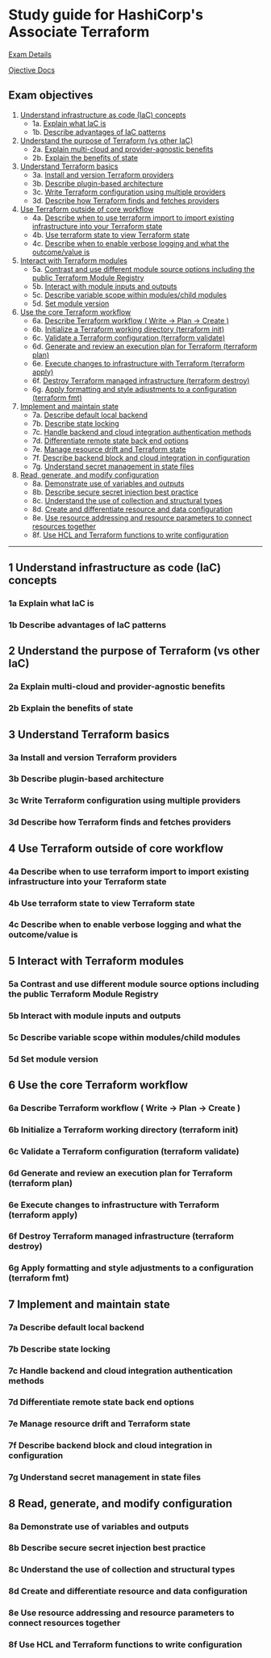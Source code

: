 # Study guide for HashiCorp's Associate Terraform

[Exam Details](https://www.hashicorp.com/certification/terraform-associate)

[Ojective Docs](https://developer.hashicorp.com/terraform/tutorials/certification-003/associate-review-003)

## Exam objectives

1. [Understand infrastructure as code (IaC) concepts](#1-understand-infrastructure-as-code-concepts)
	- 1a. [Explain what IaC is]()
	- 1b. [Describe advantages of IaC patterns]()
2. [Understand the purpose of Terraform (vs other IaC)]()
	- 2a. [Explain multi-cloud and provider-agnostic benefits]()
	- 2b. [Explain the benefits of state]()
3. [Understand Terraform basics]()
	- 3a. [Install and version Terraform providers]()
	- 3b. [Describe plugin-based architecture]()
	- 3c. [Write Terraform configuration using multiple providers]()
	- 3d. [Describe how Terraform finds and fetches providers]()
4. [Use Terraform outside of core workflow]()
	- 4a. [Describe when to use terraform import to import existing infrastructure into your Terraform state]()
	- 4b. [Use terraform state to view Terraform state]()
	- 4c. [Describe when to enable verbose logging and what the outcome/value is]()
5. [Interact with Terraform modules]()
	- 5a. [Contrast and use different module source options including the public Terraform Module Registry]()
	- 5b. [Interact with module inputs and outputs]()
	- 5c. [Describe variable scope within modules/child modules]()
	- 5d. [Set module version]()
6. [Use the core Terraform workflow]()
	- 6a. [Describe Terraform workflow ( Write -> Plan -> Create )]()
	- 6b. [Initialize a Terraform working directory (terraform init)]()
	- 6c. [Validate a Terraform configuration (terraform validate)]()
	- 6d. [Generate and review an execution plan for Terraform (terraform plan)]()
	- 6e. [Execute changes to infrastructure with Terraform (terraform apply)]()
	- 6f. [Destroy Terraform managed infrastructure (terraform destroy)]()
	- 6g. [Apply formatting and style adjustments to a configuration (terraform fmt)]()
7. [Implement and maintain state]()
	- 7a. [Describe default local backend]()
	- 7b. [Describe state locking]()
	- 7c. [Handle backend and cloud integration authentication methods]()
	- 7d. [Differentiate remote state back end options]()
	- 7e. [Manage resource drift and Terraform state]()
	- 7f. [Describe backend block and cloud integration in configuration]()
	- 7g. [Understand secret management in state files]()
8. [Read, generate, and modify configuration]()
	- 8a. [Demonstrate use of variables and outputs]()
	- 8b. [Describe secure secret injection best practice]()
	- 8c. [Understand the use of collection and structural types]()
	- 8d. [Create and differentiate resource and data configuration]()
	- 8e. [Use resource addressing and resource parameters to connect resources together]()
	- 8f. [Use HCL and Terraform functions to write configuration]()

---

## 1 Understand infrastructure as code (IaC) concepts
### 1a Explain what IaC is
### 1b Describe advantages of IaC patterns
## 2 Understand the purpose of Terraform (vs other IaC)
### 2a Explain multi-cloud and provider-agnostic benefits
### 2b Explain the benefits of state
## 3 Understand Terraform basics
### 3a Install and version Terraform providers
### 3b Describe plugin-based architecture
### 3c Write Terraform configuration using multiple providers
### 3d Describe how Terraform finds and fetches providers
## 4 Use Terraform outside of core workflow
### 4a Describe when to use terraform import to import existing infrastructure into your Terraform state
### 4b Use terraform state to view Terraform state
### 4c Describe when to enable verbose logging and what the outcome/value is
## 5 Interact with Terraform modules
### 5a Contrast and use different module source options including the public Terraform Module Registry
### 5b Interact with module inputs and outputs
### 5c Describe variable scope within modules/child modules
### 5d Set module version
## 6 Use the core Terraform workflow
### 6a Describe Terraform workflow ( Write -> Plan -> Create )
### 6b Initialize a Terraform working directory (terraform init)
### 6c Validate a Terraform configuration (terraform validate)
### 6d Generate and review an execution plan for Terraform (terraform plan)
### 6e Execute changes to infrastructure with Terraform (terraform apply)
### 6f Destroy Terraform managed infrastructure (terraform destroy)
### 6g Apply formatting and style adjustments to a configuration (terraform fmt)
## 7 Implement and maintain state
### 7a Describe default local backend
### 7b Describe state locking
### 7c Handle backend and cloud integration authentication methods
### 7d Differentiate remote state back end options
### 7e Manage resource drift and Terraform state
### 7f Describe backend block and cloud integration in configuration
### 7g Understand secret management in state files
## 8 Read, generate, and modify configuration
### 8a Demonstrate use of variables and outputs
### 8b Describe secure secret injection best practice
### 8c Understand the use of collection and structural types
### 8d Create and differentiate resource and data configuration
### 8e Use resource addressing and resource parameters to connect resources together
### 8f Use HCL and Terraform functions to write configuration
